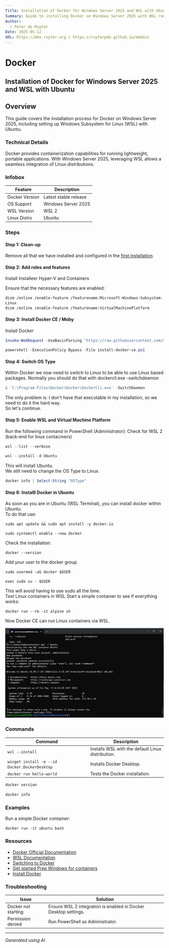 ```yaml
---
Title: Installation of Docker for Windows Server 2025 and WSL with Ubuntu
Summary: Guide to installing Docker on Windows Server 2025 with WSL running Ubuntu.
Author:
  - Peter de Ruyter
Date: 2025-05-12
URL: https://dms.ruyter.org / https://ruyterpde.github.io/mkdocs
---
```


# Docker

## Installation of Docker for Windows Server 2025 and WSL with Ubuntu

## Overview
This guide covers the installation process for Docker on Windows Server 2025, including setting up Windows Subsystem for Linux (WSL) with Ubuntu.

### Technical Details
Docker provides containerization capabilities for running lightweight, portable applications. With Windows Server 2025, leveraging WSL allows a seamless integration of Linux distributions.

### Infobox
| Feature | Description |
|---------|------------|
| Docker Version | Latest stable release |
| OS Support | Windows Server 2025 |
| WSL Version | WSL 2 |
| Linux Distro | Ubuntu |

### Steps
#### Step 1: Clean-up
Remove all that we have installed and configured in the [first installation](installation.md).

#### Step 2: Add roles and features
Install Installeer Hyper-V and Containers

Ensure that the necessary features are enabled:
```
dism /online /enable-feature /featurename:Microsoft-Windows-Subsystem-Linux
dism /online /enable-feature /featurename:VirtualMachinePlatform
```

#### Step 3: Install Docker CE / Moby
Install Docker
```powershell
Invoke-WebRequest -UseBasicParsing "https://raw.githubusercontent.com/microsoft/Windows-Containers/Main/helpful_tools/Install-DockerCE/install-docker-ce.ps1" -o install-docker-ce.ps1
```

```powershell
powershell -ExecutionPolicy Bypass -File install-docker-ce.ps1
```

#### Step 4: Switch OS Type
Within Docker we now need to switch to Linux to be able to use Linux based packages.
Normally you should do that with dockercli.exe -switchdeamon

```powershell
& 'C:\Program Files\Docker\Docker\DockerCli.exe' -SwitchDaemon
```
The only problem is: I don't have that executable in my installation, so we need to do it the hard way.  
So let's continue.  

#### Step 5: Enable WSL and Virtual Machine Platform
Run the following command in PowerShell (Administrator):
Check for WSL 2 (back-end for linux contaciners)

```powershell
wsl --list --verbose
```

```powershell
wsl --install -d Ubuntu
```

This will install Ubuntu.  
We still need to change the OS Type to Linux.

```powershell
docker info | Select-String "OSType"
```

#### Step 6: Installl Docker in Ubuntu
As soon as you are in Ubuntu (WSL Terminal), you can install docker within Ubuntu.  
To do that use:

```wsl
sudo apt update && sudo apt install -y docker.io
```

```wsl
sudo systemctl enable --now docker
```

Check the installation:  

```
docker --version
```

Add your user to the docker group  

```
sudo usermod -aG docker $USER
```

```
exec sudo su - $USER
```

This will avoid having to use sudo all the time.  
Test Linux containers in WSL Start a simple container to see if everything works:

```
docker run --rm -it alpine sh
```

Now Docker CE can run Linux containers via WSL.

![ubuntu](../../assets/images/ubuntu_disto.png)

### Commands
| Command | Description |
|---------|------------|
| `wsl --install` | Installs WSL with the default Linux distribution. |
| `winget install -e --id Docker.DockerDesktop` | Installs Docker Desktop. |
| `docker run hello-world` | Tests the Docker installation. |

```powershell
docker version
```

```powershell
docker info
```

### Examples
Run a simple Docker container:
```
docker run -it ubuntu bash
```

### Resources
- [Docker Official Documentation](https://docs.docker.com/)
- [WSL Documentation](https://learn.microsoft.com/en-us/windows/wsl/)
- [Switching to Docker](https://www.server-world.info/en/note?os=Windows_Server_2025&p=docker&f=1)
- [Get started Prep Windows for containers](https://learn.microsoft.com/en-us/virtualization/windowscontainers/quick-start/set-up-environment)
- [Install Docker](https://learn.microsoft.com/en-us/virtualization/windowscontainers/manage-docker/configure-docker-daemon#install-docker)

### Troubleshooting
| Issue | Solution |
|-------|---------|
| Docker not starting | Ensure WSL 2 integration is enabled in Docker Desktop settings. |
| Permission denied | Run PowerShell as Administrator. |

---

*Generated using AI*